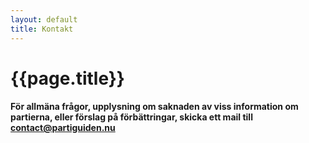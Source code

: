 ```yaml
---
layout: default
title: Kontakt
---
```

<div id="content">
<div class="container">
    <div class="row">
        <div class="col-md-8 col-md-offset-2 text-center" style="margin-bottom:10px">
            <i class="fa fa-phone fa-4x"></i>
        </div>
        <div class="col-md-8 col-md-offset-2 text-center">
            <h1 id="pageTitle">{{page.title}}</h1>
        </div>
        <div class="col-md-8 col-md-offset-2" style="margin-bottom:20px">
            <h4 class="contentText">För allmäna frågor, upplysning om saknaden av viss information om partierna, eller förslag på förbättringar, skicka ett mail till <a href="mailto:contact@partiguiden.nu">contact@partiguiden.nu</a></h4>
        </div>
    </div>
</div>
</div>